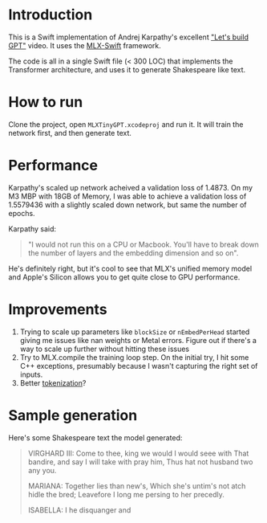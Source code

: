 # Introduction
This is a Swift implementation of Andrej Karpathy's excellent ["Let's build GPT"](https://www.youtube.com/watch?v=kCc8FmEb1nY) video. It uses the [MLX-Swift](https://github.com/ml-explore/mlx-swift) framework.

The code is all in a single Swift file (< 300 LOC) that implements the Transformer architecture, and uses it to generate Shakespeare like text. 

# How to run
Clone the project, open `MLXTinyGPT.xcodeproj` and run it. It will train the network first, and then generate text.

# Performance
Karpathy's scaled up network acheived a validation loss of 1.4873. On my M3 MBP with 18GB of Memory, I was able to achieve a validation loss of 1.5579436 with a slightly scaled down network, but same the number of epochs.

Karpathy said:
> "I would not run this on a CPU or Macbook. You'll have to break down the number of layers and the embedding dimension and so on".

He's definitely right, but it's cool to see that MLX's unified memory model and Apple's Silicon allows you to get quite close to GPU performance.

# Improvements
1. Trying to scale up parameters like `blockSize` or `nEmbedPerHead` started giving me issues like nan weights or Metal errors. Figure out if there's a way to scale up further without hitting these issues
2. Try to MLX.compile the training loop step. On the initial try, I hit some C++ exceptions, presumably because I wasn't capturing the right set of inputs.
3. Better [tokenization](https://www.youtube.com/watch?v=zduSFxRajkE&t=781s)?

# Sample generation
Here's some Shakespeare text the model generated:
> VIRGHARD III:
Come to thee, king we would I would seee with
That bandire, and say I will take with pray him,
Thus hat not husband two any you.
> 
> MARIANA:
Together lies than new's,
Which she's untim's not atch hidle the bred;
Leavefore I long me persing to her precedly.
> 
> ISABELLA:
I he disquanger and 
